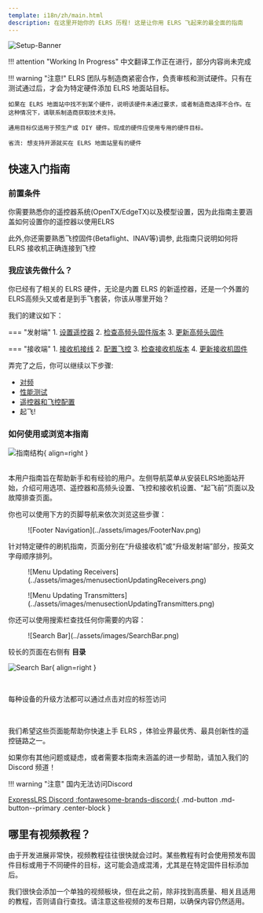 ```yaml
---
template: i18n/zh/main.html
description: 在这里开始你的 ELRS 历程! 这是让你用 ELRS 飞起来的最全面的指南
---
```


![Setup-Banner](https://raw.githubusercontent.com/ExpressLRS/ExpressLRS-hardware/master/img/quick-start.png)

!!! attention "Working In Progress"
    中文翻译工作正在进行，部分内容尚未完成

!!! warning "注意!"
    ELRS 团队与制造商紧密合作，负责审核和测试硬件。只有在测试通过后，才会为特定硬件添加 ELRS 地面站目标。

    如果在 ELRS 地面站中找不到某个硬件，说明该硬件未通过要求，或者制造商选择不合作。在这种情况下，请联系制造商获取技术支持。

    通用目标仅适用于预生产或 DIY 硬件。现成的硬件应使用专用的硬件目标。

    省流: 想支持开源就买在 ELRS 地面站里有的硬件

## 快速入门指南

### 前置条件

你需要熟悉你的遥控器系统(OpenTX/EdgeTX)以及模型设置，因为此指南主要涵盖如何设置你的遥控器以使用ELRS
    
此外,你还需要熟悉飞控固件(Betaflight、INAV等)调参, 此指南只说明如何将 ELRS 接收机正确连接到飞控

### 我应该先做什么？

你已经有了相关的 ELRS 硬件，无论是内置 ELRS 的新遥控器，还是一个外置的ELRS高频头又或者是到手飞套装，你该从哪里开始？

我们的建议如下：

=== "发射端"
    1. [设置遥控器](transmitters/tx-prep.md)
    2. [检查高频头固件版本](transmitters/firmware-version.md)
    3. [更新高频头固件](transmitters/updating.md)

=== "接收端"
    1. [接收机接线](receivers/wiring-up.md)
    2. [配置飞控](receivers/configuring-fc.md)
    3. [检查接收机版本](receivers/firmware-version.md)
    4. [更新接收机固件](receivers/updating.md)

弄完了之后，你可以继续以下步骤:

- [对频](binding.md)
- [性能测试](pre-1stflight.md#性能测试)
- [遥控器和飞控配置](pre-1stflight.md)
- 起飞!

### 如何使用或浏览本指南

![指南结构](../assets/images/PageOrder.png){ align=right }

<br />
本用户指南旨在帮助新手和有经验的用户。左侧导航菜单从安装ELRS地面站开始，介绍可用选项、遥控器和高频头设置、飞控和接收机设置、“起飞前”页面以及故障排查页面。

<br clear="right" />

你也可以使用下方的页脚导航来依次浏览这些步骤：

<figure markdown>
![Footer Navigation](../assets/images/FooterNav.png)
</figure>

针对特定硬件的刷机指南，页面分别在“升级接收机”或“升级发射端”部分，按英文字母顺序排列。

<figure markdown>
![Menu Updating Receivers](../assets/images/menusectionUpdatingReceivers.png)
</figure>

<figure markdown>
![Menu Updating Transmitters](../assets/images/menusectionUpdatingTransmitters.png)
</figure>

你还可以使用搜索栏查找任何你需要的内容：

<figure markdown>
![Search Bar](../assets/images/SearchBar.png)
</figure>

较长的页面在右侧有 **目录**

![Search Bar](../assets/images/website-tabbed.png){ align=right }

<br />

每种设备的升级方法都可以通过点击对应的标签访问

<br clear="right">

我们希望这些页面能帮助你快速上手 ELRS ，体验业界最优秀、最具创新性的遥控链路之一。

如果你有其他问题或疑虑，或者需要本指南未涵盖的进一步帮助，请加入我们的 Discord 频道！

!!! warning "注意"
    国内无法访问Discord

[ExpressLRS Discord :fontawesome-brands-discord:](https://discord.gg/dS6ReFY){ .md-button .md-button--primary .center-block }

## 哪里有视频教程？

由于开发进展非常快，视频教程往往很快就会过时。某些教程有时会使用预发布固件目标或用于不同硬件的目标，这可能会造成混淆，尤其是在特定固件目标添加后。

我们很快会添加一个单独的视频板块，但在此之前，除非找到高质量、相关且适用的教程，否则请自行查找。请注意这些视频的发布日期，以确保内容仍然适用。
